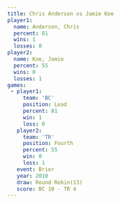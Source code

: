 ```yaml
---
title: Chris Anderson vs Jamie Koe
player1:               
  name: Anderson, Chris
  percent: 81          
  wins: 1              
  losses: 0            
player2:               
  name: Koe, Jamie     
  percent: 55          
  wins: 0              
  losses: 1            
games:
 - player1:        
     team: 'BC'    
     position: Lead
     percent: 81   
     win: 1        
     loss: 0       
   player2:          
     team: 'TR'      
     position: Fourth
     percent: 55     
     win: 0          
     loss: 1         
   event: Brier         
   year: 2010           
   draw: Round Robin(13)
   score: BC 10 - TR 4  
---
```

